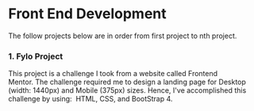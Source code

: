 # Front End Development

The follow projects below are in order from first project to nth project.

  ### 1. Fylo Project
This project is a challenge I took from a website called Frontend Mentor. The challenge required me to design a landing page for Desktop (width: 1440px) and Mobile (375px) sizes. Hence, I've accomplished this challenge by using:  HTML, CSS, and BootStrap 4.
      
      
